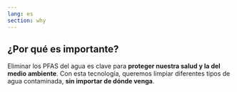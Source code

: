 ```yaml
---
lang: es
section: why
---
```


## ¿Por qué es importante?

Eliminar los PFAS del agua es clave para **proteger nuestra salud y la del medio ambiente**. Con esta tecnología, queremos limpiar diferentes tipos de agua contaminada, **sin importar de dónde venga**.
